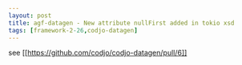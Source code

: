 ```yaml
---
layout: post
title: agf-datagen - New attribute nullFirst added in tokio xsd
tags: [framework-2-26,codjo-datagen]
---
```

see [[https://github.com/codjo/codjo-datagen/pull/6]]